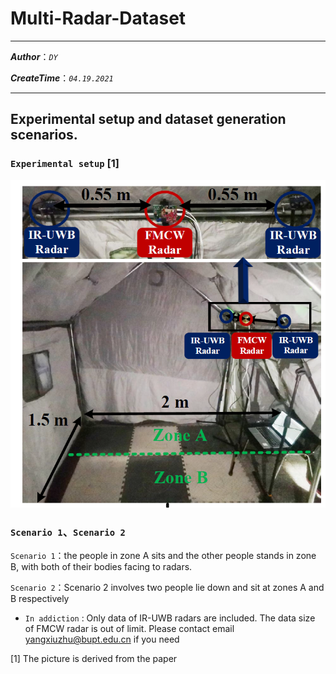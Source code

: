 # Multi-Radar-Dataset

***
___Author___：_`DY`_

___CreateTime___：_`04.19.2021`_
***

## Experimental setup and dataset generation scenarios.
### `Experimental setup` [1]
![zone](https://github.com/yangxiuzhu777/Multi-Radar-Dataset/blob/main/pic/zone%20A%26B.png) 

### `Scenario 1`、`Scenario 2`

`Scenario 1`：the people in zone A sits and the other people stands in zone B, with both of their bodies facing to radars.

`Scenario 2`：Scenario 2 involves two people lie down and sit at zones A and B respectively

-  `In addiction` : Only data of IR-UWB radars are included.
The data size of FMCW radar is out of limit. 
Please contact email yangxiuzhu@bupt.edu.cn if you need

[1] The picture is derived from the paper
